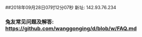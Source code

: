 ##2018年09月28日07时12分07秒 新址: 142.93.76.234
### 兔友常见问题及解答: https://github.com/wanggonging/d/blob/w/FAQ.md
